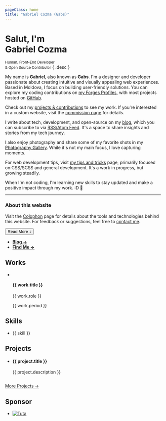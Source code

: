 ```yaml
---
pageClass: home
title: "Gabriel Cozma (Gabs)"
---
```


# Salut, I'm <br><span>Gabriel Cozma</span>

<small>Human, Front-End Developer <br>& Open Source Contributor</small> { .desc }

<div class="fade-text">

My name is **Gabriel**, also known as **Gabs**. I'm a designer and developer passionate about creating intuitive and visually appealing web experiences. Based in <span class="🇲🇩">Moldova</span>, I focus on building user-friendly solutions. You can explore my coding contributions on [my Forges Profiles](/find#contributions), with most projects hosted on [GitHub](https://github.com/GabsEdits).

Check out my [projects & contributions](/projects) to see my work. If you're interested in a custom website, visit the [commission page](/commissions) for details.

I write about tech, development, and open-source on my [blog](/blog/), which you can subscribe to via [RSS/Atom Feed](/atom.xml). It's a space to share insights and stories from my tech journey.

I also enjoy photography and share some of my favorite shots in my [Photography Gallery](https://photo.gxbs.dev). While it's not my main focus, I love capturing moments.

For web development tips, visit [my tips and tricks](https://tips.gxbs.dev) page, primarily focused on CSS/SCSS and general development. It's a work in progress, but growing steadily.

When I'm not coding, I'm learning new skills to stay updated and make a positive impact through my work. :D :rocket:

---

### About this website

Visit the [Colophon](/colophon) page for details about the tools and technologies behind this website. For feedback or suggestions, feel free to [contact me](/find).

</div>

<div class="button-center">
<button class="action-button" id="read-more-button">Read More ↓</button>
</div>

<section class="cards">

- [**Blog →**](/blog)
- [**Find Me →**](/find)

</section>

## Works

<div class="works">
  <ul>
    <li v-for="work in [
      {
        title: 'Vanilla OS',
        role: 'Volunteer (& more) - Team Member',
        period: 'Jul. 2024 - Present',
        adaptiveLogo: true
      },
      {
        title: 'Bottles',
        role: 'Volunteer - Team Member',
        period: 'Oct. 2024 - Present',
        adaptiveLogo: true
      },
      {
        title: 'HackClub',
        role: 'Community Member',
        period: 'Dec. 2024 - Present',
      }
    ]" :key="work.title" class="work-item">
      <div class="work-info">
        <img :src="`/assets/works/${work.title.replace(/\s+/g, '').toLowerCase()}${work.adaptiveLogo ? isDarkMode ? '-dark' : '-light' : ''}.svg#static`" :alt="`${work.title} Logo`">
        <div class="work-desc">
          <h4>{{ work.title }}</h4>
          <p>{{ work.role }}</p>
        </div>
      </div>
      <p class="work-period">{{ work.period }}</p>
    </li>
  </ul>
</div>

## Skills

<ul class="skills">
  <li v-for="skill in ['HTML', 'CSS', 'JavaScript', 'TypeScript', 'Vue.js', 'Next.js', 'Nuxt', 'Vite', 'React', 'Astro', 'Svelte', 'Fresh.js', 'Hono', 'Java', 'Liquid', 'Tailwind CSS', 'Sass', 'Node.js', 'Deno', 'Docker', 'Git', 'Bash', '& learning other skills']">
    {{ skill }}
  </li>
</ul>

## Projects

<ul class="projects">
  <li v-for="project in [
    {
      title: 'Steno',
      link: 'https://github.com/stenodevs/steno',
      description: 'A modern and simple static site generator.'
    },
    {
      title: '@feed',
      link: 'https://jsr.io/@feed/feed',
      description: 'A fast and easy-to-use feed generator for Deno.'
    }
  ]" :key="project.title" class="project-item">
    <div class="project-info">
        <h4><a :href="project.link">{{ project.title }}</a></h4>
        <p>{{ project.description }}</p>
    </div>
      <img :src="`/assets/projects/${project.title.replace(/\s+/g, '').toLowerCase()}.png#static`" :alt="`Screenshot of ${project.title}`">
  </li>
</ul>

<div class="button-center">
<a class="action-button" href="/projects">More Projects -></a>
</div>

## Sponsor

<section class="sponsors">

- [![Tuta](https://tuta.com/assets/Logo_text.LuqsxYBF_Z2cigi2.webp#no-border#static)](https://tuta.com)

</section>

<script setup lang="ts">
import { onMounted } from 'vue';

const isDarkMode = window.matchMedia('(prefers-color-scheme: dark)').matches;

const animate = (
  ctx: CanvasRenderingContext2D,
  snowflakes: { x: number; y: number; radius: number; speed: number; opacity: number }[],
  canvas: HTMLCanvasElement,
  maxFlakes: number,
) => {
  ctx.clearRect(0, 0, canvas.width, canvas.height);
  if (snowflakes.length < maxFlakes && Math.random() < 0.05) {
    snowflakes.push({
      x: Math.random() * canvas.width,
      y: 0,
      radius: Math.random() * 7 + 3,
      speed: Math.random() * 0.5 + 0.3,
      opacity: Math.random() * 0.6 + 0.4,
    });
  }
  snowflakes.forEach((flake) => {
    ctx.save();
    ctx.beginPath();
    for (let i = 0; i < 6; i++) {
      ctx.moveTo(flake.x, flake.y);
      ctx.lineTo(
        flake.x + Math.cos(Math.PI * 2 * i / 6) * flake.radius,
        flake.y + Math.sin(Math.PI * 2 * i / 6) * flake.radius,
      );
    }
    ctx.strokeStyle = `rgba(255, 255, 255, ${flake.opacity})`;
    ctx.lineWidth = 1.5;
    ctx.stroke();
    ctx.restore();
    flake.x += Math.sin(flake.y / 50) * 0.3;
    flake.y += flake.speed * 0.5;
    if (flake.y > canvas.height) {
      flake.y = 0;
      flake.x = Math.random() * canvas.width;
    }
  });
  requestAnimationFrame(() => animate(ctx, snowflakes, canvas, maxFlakes));
};

onMounted(() => {
  if (window?.matchMedia?.("(prefers-reduced-motion: reduce)").matches) {
    return;
  }
  if (
    new Date().getMonth() === 11 && new Date().getDate() >= 23 &&
    new Date().getDate() <= 31
  ) {
    const wrapper = document.createElement("div");
    wrapper.classList.add("snow");
    wrapper.style.position = "fixed";
    wrapper.style.top = "0";
    wrapper.style.left = "0";
    wrapper.style.width = "100%";
    wrapper.style.height = "100px";
    wrapper.style.pointerEvents = "none";
    wrapper.style.zIndex = "9999";
    wrapper.style.maskImage =
      "linear-gradient(to top, rgba(0, 0, 0, 0), rgba(0, 0, 0, 1) 35px)";
    wrapper.style.transition = "opacity 0.3s ease-in-out";
    const canvas = document.createElement("canvas");
    canvas.style.width = "100%";
    canvas.style.height = "100%";
    canvas.width = window.innerWidth * 2;
    canvas.height = 200;
    wrapper.appendChild(canvas);
    document.body.appendChild(wrapper);
    const ctx = canvas.getContext("2d");
    const snowflakes: { x: number; y: number; radius: number; speed: number; opacity: number }[] = [];
    const getMaxFlakes = () => {
      return window.innerWidth <= 800 ? 25 : 50;
    };
    let maxFlakes = getMaxFlakes();
    if (ctx) {
      animate(ctx, snowflakes, canvas, maxFlakes);
    }
    window.addEventListener("resize", () => {
      canvas.width = window.innerWidth * 2;
      canvas.height = 200;
      maxFlakes = getMaxFlakes();
      if (snowflakes.length > maxFlakes) {
        snowflakes.length = maxFlakes;
      }
    });
    window.addEventListener("scroll", () => {
      const scrollTop = window.scrollY || document.documentElement.scrollTop;
      if (scrollTop > 100) {
        wrapper.style.opacity = Math.max(0, 1 - (scrollTop - 100) / 200)
          .toString();
      } else {
        wrapper.style.opacity = "1";
      }
    });
  }

  const readMoreBtn = document.querySelector('#read-more-button');
  const fadeText = document.querySelector('.fade-text');

  if (readMoreBtn && fadeText) {
    readMoreBtn.addEventListener('click', () => {
      fadeText.classList.toggle('expanded');
      readMoreBtn.textContent = fadeText.classList.contains('expanded')
        ? 'Read Less ↑'
        : 'Read More ↓';
    });
  }
});
</script>
